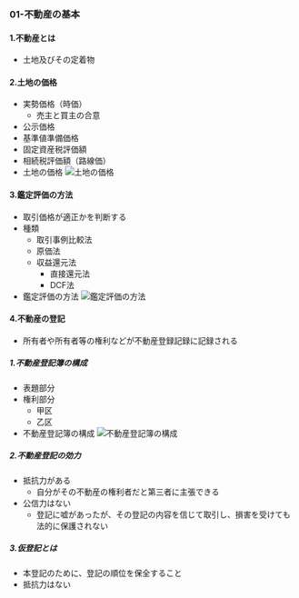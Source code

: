 ### 01-不動産の基本
#### 1.不動産とは
  - 土地及びその定着物
#### 2.土地の価格
  - 実勢価格（時価）
    - 売主と買主の合意
  - 公示価格
  - 基準値準備価格
  - 固定資産税評価額
  - 相続税評価額（路線価）
  - 土地の価格
  ![土地の価格](https://pds.exblog.jp/pds/1/201602/06/73/d0334173_15445276.gif)
#### 3.鑑定評価の方法
  - 取引価格が適正かを判断する
  - 種類
    - 取引事例比較法
    - 原価法
    - 収益還元法
      - 直接還元法
      - DCF法
  - 鑑定評価の方法
  ![鑑定評価の方法](http://nagomi-souzoku.jp/wp-content/uploads/2017/09/179p.png)
#### 4.不動産の登記
  - 所有者や所有者等の権利などが不動産登録記録に記録される
##### 1.不動産登記簿の構成
  - 表題部分
  - 権利部分
    - 甲区
    - 乙区
  - 不動産登記簿の構成
  ![不動産登記簿の構成](https://www.renovace.co.jp/wp/wp-content/uploads/2021/04/20190311154144ajl947wtB7.png)
##### 2.不動産登記の効力
  - 抵抗力がある
    - 自分がその不動産の権利者だと第三者に主張できる
  - 公信力はない
    - 登記に嘘があったが、その登記の内容を信じて取引し、損害を受けても法的に保護されない
##### 3.仮登記とは
  - 本登記のために、登記の順位を保全すること
  - 抵抗力はない
